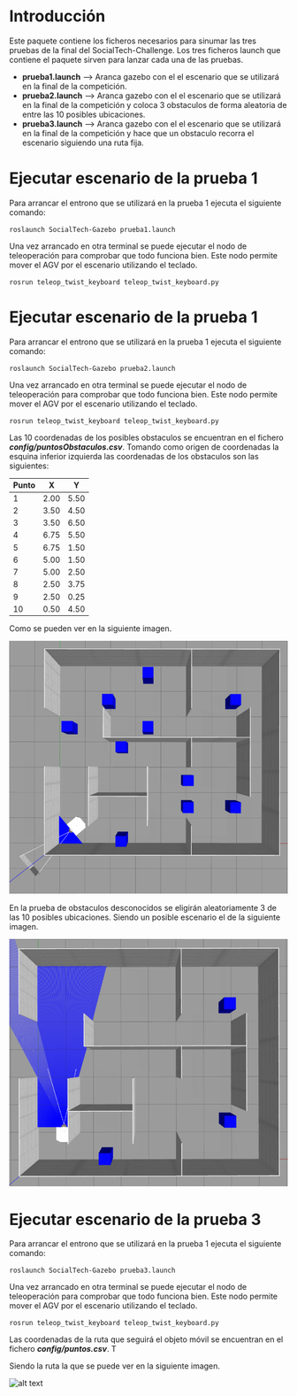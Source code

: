 # Introducción
Este paquete contiene los ficheros necesarios para sinumar las tres pruebas de la final del SocialTech-Challenge.
Los tres ficheros launch que contiene el paquete sirven para lanzar cada una de las pruebas.
- **prueba1.launch** --> Aranca gazebo con el el escenario que se utilizará en la final de la competición.
- **prueba2.launch** --> Aranca gazebo con el el escenario que se utilizará en la final de la competición y coloca 3 obstaculos de forma aleatoria de entre las 10 posibles ubicaciones.
- **prueba3.launch** --> Aranca gazebo con el el escenario que se utilizará en la final de la competición y hace que un obstaculo recorra el escenario siguiendo una ruta fija.

# Ejecutar escenario de la prueba 1

Para arrancar el entrono que se utilizará en la prueba 1 ejecuta el siguiente comando:

    roslaunch SocialTech-Gazebo prueba1.launch 

Una vez arrancado en otra terminal se puede ejecutar el nodo de teleoperación para comprobar que todo funciona bien. Este nodo permite mover el AGV por el escenario utilizando el teclado.

    rosrun teleop_twist_keyboard teleop_twist_keyboard.py

# Ejecutar escenario de la prueba 1

Para arrancar el entrono que se utilizará en la prueba 1 ejecuta el siguiente comando:

    roslaunch SocialTech-Gazebo prueba2.launch 

Una vez arrancado en otra terminal se puede ejecutar el nodo de teleoperación para comprobar que todo funciona bien. Este nodo permite mover el AGV por el escenario utilizando el teclado.

    rosrun teleop_twist_keyboard teleop_twist_keyboard.py

Las 10 coordenadas de los posibles obstaculos se encuentran en el fichero ***config/puntosObstaculos.csv***. Tomando como origen de coordenadas la esquina inferior izquierda las coordenadas de los obstaculos son las siguientes:

| Punto | X | Y |
| ---- | ---- | ---- |
| 1 | 2.00 | 5.50 |
| 2 | 3.50 | 4.50 |
| 3 | 3.50 | 6.50 |
| 4 | 6.75 | 5.50 |
| 5 | 6.75 | 1.50 |
| 6 | 5.00 | 1.50 |
| 7 | 5.00 | 2.50 |
| 8 | 2.50 | 3.75 |
| 9 | 2.50 | 0.25 |
| 10 | 0.50 | 4.50 |

Como se pueden ver en la siguiente imagen.

![alt text](img/obstaculos.png)

En la prueba de obstaculos desconocidos se eligirán aleatoriamente 3 de las 10 posibles ubicaciones. Siendo un posible escenario el de la siguiente imagen.

![alt text](img/posibleEscenario2.png)

# Ejecutar escenario de la prueba 3

Para arrancar el entrono que se utilizará en la prueba 1 ejecuta el siguiente comando:

    roslaunch SocialTech-Gazebo prueba3.launch 

Una vez arrancado en otra terminal se puede ejecutar el nodo de teleoperación para comprobar que todo funciona bien. Este nodo permite mover el AGV por el escenario utilizando el teclado.

    rosrun teleop_twist_keyboard teleop_twist_keyboard.py

Las coordenadas de la ruta que seguirá el objeto móvil se encuentran en el fichero ***config/puntos.csv***. T

Siendo la ruta la que se puede ver en la siguiente imagen.

![alt text](img/rutamovil.gif)